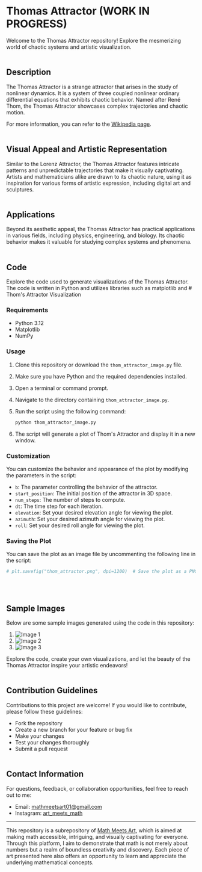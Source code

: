 # Thomas Attractor (WORK IN PROGRESS)

Welcome to the Thomas Attractor repository! Explore the mesmerizing world of chaotic systems and artistic visualization.
<br/><br/>

## Description

The Thomas Attractor is a strange attractor that arises in the study of nonlinear dynamics. It is a system of three coupled nonlinear ordinary differential equations that exhibits chaotic behavior. Named after René Thom, the Thomas Attractor showcases complex trajectories and chaotic motion.

For more information, you can refer to the [Wikipedia page](https://en.wikipedia.org/wiki/Thomas%27_cyclically_symmetric_attractor).
<br/><br/>

## Visual Appeal and Artistic Representation

Similar to the Lorenz Attractor, the Thomas Attractor features intricate patterns and unpredictable trajectories that make it visually captivating. Artists and mathematicians alike are drawn to its chaotic nature, using it as inspiration for various forms of artistic expression, including digital art and sculptures.
<br/><br/>

## Applications

Beyond its aesthetic appeal, the Thomas Attractor has practical applications in various fields, including physics, engineering, and biology. Its chaotic behavior makes it valuable for studying complex systems and phenomena.
<br/><br/>

## Code

Explore the code used to generate visualizations of the Thomas Attractor. The code is written in Python and utilizes libraries such as matplotlib and # Thom's Attractor Visualization

### Requirements

- Python 3.12
- Matplotlib
- NumPy

### Usage

1. Clone this repository or download the `thom_attractor_image.py` file.
2. Make sure you have Python and the required dependencies installed.
3. Open a terminal or command prompt.
4. Navigate to the directory containing `thom_attractor_image.py`.
5. Run the script using the following command:

    ```bash
    python thom_attractor_image.py
    ```

6. The script will generate a plot of Thom's Attractor and display it in a new window.

### Customization

You can customize the behavior and appearance of the plot by modifying the parameters in the script:

- `b`: The parameter controlling the behavior of the attractor.
- `start_position`: The initial position of the attractor in 3D space.
- `num_steps`: The number of steps to compute.
- `dt`: The time step for each iteration.
- `elevation`: Set your desired elevation angle for viewing the plot.
- `azimuth`: Set your desired azimuth angle for viewing the plot.
- `roll`: Set your desired roll angle for viewing the plot.

### Saving the Plot

You can save the plot as an image file by uncommenting the following line in the script:

```python
# plt.savefig("thom_attractor.png", dpi=1200)  # Save the plot as a PNG file with high resolution## Sample Images
```
<br/><br/>

## Sample Images
Below are some sample images generated using the code in this repository:

1. ![Image 1](image1.png)
2. ![Image 2](image2.png)
3. ![Image 3](image3.png)

Explore the code, create your own visualizations, and let the beauty of the Thomas Attractor inspire your artistic endeavors!
<br/><br/>

## Contribution Guidelines

Contributions to this project are welcome! If you would like to contribute, please follow these guidelines:
- Fork the repository
- Create a new branch for your feature or bug fix
- Make your changes
- Test your changes thoroughly
- Submit a pull request
<br/><br/>

## Contact Information

For questions, feedback, or collaboration opportunities, feel free to reach out to me:
- Email: mathmeetsart01@gmail.com
- Instagram: [art_meets_math](https://www.instagram.com/art_meets_math/)

---

This repository is a subrepository of [Math Meets Art](https://www.instagram.com/art_meets_math/), which is aimed at making math accessible, intriguing, and visually captivating for everyone. Through this platform, I aim to demonstrate that math is not merely about numbers but a realm of boundless creativity and discovery. Each piece of art presented here also offers an opportunity to learn and appreciate the underlying mathematical concepts.
